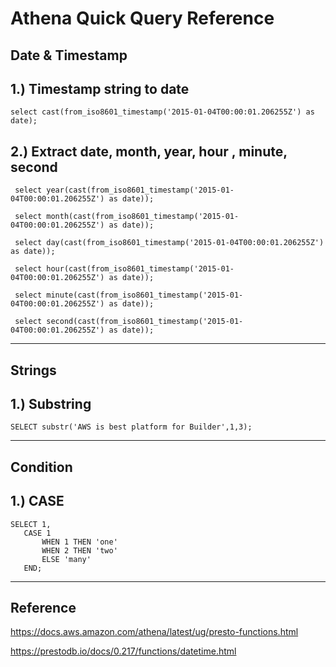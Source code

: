 # Athena Quick Query Reference

## Date & Timestamp

 ## 1.) Timestamp string to date
    select cast(from_iso8601_timestamp('2015-01-04T00:00:01.206255Z') as date);

## 2.) Extract date, month, year, hour , minute, second

     select year(cast(from_iso8601_timestamp('2015-01-04T00:00:01.206255Z') as date));

     select month(cast(from_iso8601_timestamp('2015-01-04T00:00:01.206255Z') as date));

     select day(cast(from_iso8601_timestamp('2015-01-04T00:00:01.206255Z') as date));

     select hour(cast(from_iso8601_timestamp('2015-01-04T00:00:01.206255Z') as date));

     select minute(cast(from_iso8601_timestamp('2015-01-04T00:00:01.206255Z') as date));

     select second(cast(from_iso8601_timestamp('2015-01-04T00:00:01.206255Z') as date));

---
## Strings

 ## 1.) Substring
    SELECT substr('AWS is best platform for Builder',1,3);
---

## Condition

## 1.) CASE
    SELECT 1,
       CASE 1
           WHEN 1 THEN 'one'
           WHEN 2 THEN 'two'
           ELSE 'many'
       END;
       
---       

## Reference

https://docs.aws.amazon.com/athena/latest/ug/presto-functions.html

https://prestodb.io/docs/0.217/functions/datetime.html
